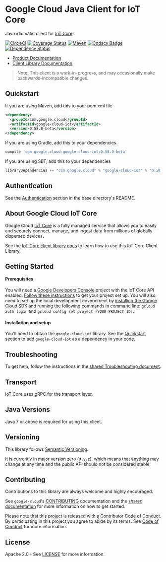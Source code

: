 Google Cloud Java Client for IoT Core
======================================

Java idiomatic client for [IoT Core][cloud-iot].

[![CircleCI](https://circleci.com/gh/GoogleCloudPlatform/google-cloud-java/tree/master.svg?style=shield)](https://circleci.com/gh/GoogleCloudPlatform/google-cloud-java/tree/master)
[![Coverage Status](https://coveralls.io/repos/GoogleCloudPlatform/google-cloud-java/badge.svg?branch=master)](https://coveralls.io/r/GoogleCloudPlatform/google-cloud-java?branch=master)
[![Maven](https://img.shields.io/maven-central/v/com.google.cloud/google-cloud-iot.svg)](https://img.shields.io/maven-central/v/com.google.cloud/google-cloud-iot.svg)
[![Codacy Badge](https://api.codacy.com/project/badge/grade/9da006ad7c3a4fe1abd142e77c003917)](https://www.codacy.com/app/mziccard/google-cloud-java)
[![Dependency Status](https://www.versioneye.com/user/projects/58fe4c8d6ac171426c414772/badge.svg?style=flat)](https://www.versioneye.com/user/projects/58fe4c8d6ac171426c414772)

- [Product Documentation][iot-product-docs]
- [Client Library Documentation][iot-client-lib-docs]

> Note: This client is a work-in-progress, and may occasionally
> make backwards-incompatible changes.

Quickstart
----------

[//]: # ({x-version-update-start:google-cloud-iot:released})
If you are using Maven, add this to your pom.xml file
```xml
<dependency>
  <groupId>com.google.cloud</groupId>
  <artifactId>google-cloud-iot</artifactId>
  <version>0.58.0-beta</version>
</dependency>
```
If you are using Gradle, add this to your dependencies
```Groovy
compile 'com.google.cloud:google-cloud-iot:0.58.0-beta'
```
If you are using SBT, add this to your dependencies
```Scala
libraryDependencies += "com.google.cloud" % "google-cloud-iot" % "0.58.0-beta"
```
[//]: # ({x-version-update-end})

Authentication
--------------

See the [Authentication](https://github.com/GoogleCloudPlatform/google-cloud-java#authentication) section in the base directory's README.

About Google Cloud IoT Core
----------------------------

Google Cloud [IoT Core][cloud-iot]  is a fully managed service that allows you to easily and securely connect, manage, and ingest data from millions of globally dispersed devices.

See the [IoT Core client library docs][iot-client-lib-docs] to learn how to use this IoT Core Client Library.

Getting Started
---------------
#### Prerequisites
You will need a [Google Developers Console](https://console.developers.google.com/) project with the IoT Core API enabled. [Follow these instructions](https://cloud.google.com/docs/authentication#preparation) to get your project set up. You will also need to set up the local development environment by [installing the Google Cloud SDK](https://cloud.google.com/sdk/) and running the following commands in command line: `gcloud auth login` and `gcloud config set project [YOUR PROJECT ID]`.

#### Installation and setup
You'll need to obtain the `google-cloud-iot` library.  See the [Quickstart](#quickstart) section to add `google-cloud-iot` as a dependency in your code.

Troubleshooting
---------------

To get help, follow the instructions in the [shared Troubleshooting document](https://github.com/GoogleCloudPlatform/gcloud-common/blob/master/troubleshooting/readme.md#troubleshooting).

Transport
---------
IoT Core uses gRPC for the transport layer.

Java Versions
-------------

Java 7 or above is required for using this client.

Versioning
----------

This library follows [Semantic Versioning](http://semver.org/).

It is currently in major version zero (``0.y.z``), which means that anything may change at any time and the public API should not be considered stable.

Contributing
------------

Contributions to this library are always welcome and highly encouraged.

See `google-cloud`'s [CONTRIBUTING] documentation and the [shared documentation](https://github.com/GoogleCloudPlatform/gcloud-common/blob/master/contributing/readme.md#how-to-contribute-to-gcloud) for more information on how to get started.

Please note that this project is released with a Contributor Code of Conduct. By participating in this project you agree to abide by its terms. See [Code of Conduct][code-of-conduct] for more information.

License
-------

Apache 2.0 - See [LICENSE] for more information.


[CONTRIBUTING]:https://github.com/GoogleCloudPlatform/google-cloud-java/blob/master/CONTRIBUTING.md
[code-of-conduct]:https://github.com/GoogleCloudPlatform/google-cloud-java/blob/master/CODE_OF_CONDUCT.md#contributor-code-of-conduct
[LICENSE]: https://github.com/GoogleCloudPlatform/google-cloud-java/blob/master/LICENSE
[cloud-platform]: https://cloud.google.com/
[cloud-iot]: https://cloud.google.com/iot-core
[iot-product-docs]: https://cloud.google.com/iot-core/docs
[iot-client-lib-docs]: https://googlecloudplatform.github.io/google-cloud-java/google-cloud-clients/apidocs/index.html?com/google/cloud/iot/v1/package-summary.html
